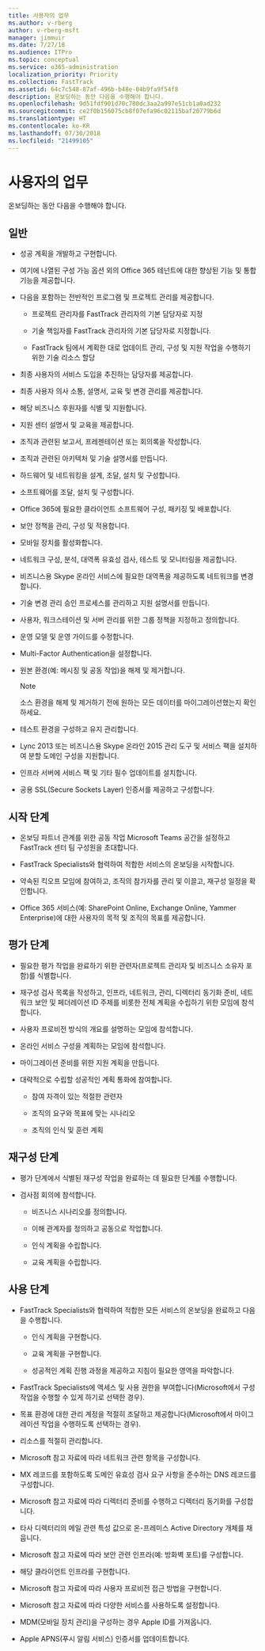 ```yaml
---
title: 사용자의 업무
ms.author: v-rberg
author: v-rberg-msft
manager: jimmuir
ms.date: 7/27/18
ms.audience: ITPro
ms.topic: conceptual
ms.service: o365-administration
localization_priority: Priority
ms.collection: FastTrack
ms.assetid: 64c7c548-87af-496b-b48e-04b9fa9f54f8
description: 온보딩하는 동안 다음을 수행해야 합니다.
ms.openlocfilehash: 9d51fdf901d70c780dc3aa2a997e51cb1a0ad232
ms.sourcegitcommit: ce2f0b156075cb8f07efa96c02115baf20779b6d
ms.translationtype: HT
ms.contentlocale: ko-KR
ms.lasthandoff: 07/30/2018
ms.locfileid: "21499105"
---
```

# <a name="your-responsibilities"></a>사용자의 업무

온보딩하는 동안 다음을 수행해야 합니다.
  
## <a name="general"></a>일반

- 성공 계획을 개발하고 구현합니다.
    
- 여기에 나열된 구성 가능 옵션 외의 Office 365 테넌트에 대한 향상된 기능 및 통합 기능을 제공합니다. 
    
- 다음을 포함하는 전반적인 프로그램 및 프로젝트 관리를 제공합니다. 
    
  - 프로젝트 관리자를 FastTrack 관리자의 기본 담당자로 지정
    
  - 기술 책임자를 FastTrack 관리자의 기본 담당자로 지정합니다.
    
  - FastTrack 팀에서 계획한 대로 업데이트 관리, 구성 및 지원 작업을 수행하기 위한 기술 리소스 할당 
    
- 최종 사용자의 서비스 도입을 추진하는 담당자를 제공합니다.
    
- 최종 사용자 의사 소통, 설명서, 교육 및 변경 관리를 제공합니다.
    
- 해당 비즈니스 후원자를 식별 및 지원합니다. 
    
- 지원 센터 설명서 및 교육을 제공합니다. 
    
- 조직과 관련된 보고서, 프레젠테이션 또는 회의록을 작성합니다. 
    
- 조직과 관련된 아키텍처 및 기술 설명서를 만듭니다. 
    
- 하드웨어 및 네트워킹을 설계, 조달, 설치 및 구성합니다. 
    
- 소프트웨어를 조달, 설치 및 구성합니다. 
    
- Office 365에 필요한 클라이언트 소프트웨어 구성, 패키징 및 배포합니다.
    
- 보안 정책을 관리, 구성 및 적용합니다.
    
- 모바일 장치를 활성화합니다.
    
- 네트워크 구성, 분석, 대역폭 유효성 검사, 테스트 및 모니터링을 제공합니다. 
    
- 비즈니스용 Skype 온라인 서비스에 필요한 대역폭을 제공하도록 네트워크를 변경합니다.
    
- 기술 변경 관리 승인 프로세스를 관리하고 지원 설명서를 만듭니다.
    
- 사용자, 워크스테이션 및 서버 관리를 위한 그룹 정책을 지정하고 정의합니다.
    
- 운영 모델 및 운영 가이드를 수정합니다.
    
- Multi-Factor Authentication을 설정합니다.
    
- 원본 환경(예: 메시징 및 공동 작업)을 해제 및 제거합니다. 
    
    > [!NOTE]
    > 소스 환경을 해제 및 제거하기 전에 원하는 모든 데이터를 마이그레이션했는지 확인하세요. 
  
- 테스트 환경을 구성하고 유지 관리합니다.
    
- Lync 2013 또는 비즈니스용 Skype 온라인 2015 관리 도구 및 서비스 팩을 설치하여 분할 도메인 구성을 지원합니다.
    
- 인프라 서버에 서비스 팩 및 기타 필수 업데이트를 설치합니다. 
    
- 공용 SSL(Secure Sockets Layer) 인증서를 제공하고 구성합니다. 
    
## <a name="initiate-phase"></a>시작 단계

- 온보딩 파트너 관계를 위한 공동 작업 Microsoft Teams 공간을 설정하고 FastTrack 센터 팀 구성원을 초대합니다.
    
- FastTrack Specialists와 협력하여 적합한 서비스의 온보딩을 시작합니다. 
    
- 약속된 킥오프 모임에 참여하고, 조직의 참가자를 관리 및 이끌고, 재구성 일정을 확인합니다.
    
- Office 365 서비스(예: SharePoint Online, Exchange Online, Yammer Enterprise)에 대한 사용자의 목적 및 조직의 목표를 제공합니다.
    
## <a name="assess-phase"></a>평가 단계

- 필요한 평가 작업을 완료하기 위한 관련자(프로젝트 관리자 및 비즈니스 소유자 포함)를 식별합니다. 
    
- 재구성 검사 목록을 작성하고, 인프라, 네트워크, 관리, 디렉터리 동기화 준비, 네트워크 보안 및 페더레이션 ID 주제를 비롯한 전체 계획을 수립하기 위한 모임에 참석합니다. 
    
- 사용자 프로비전 방식의 개요를 설명하는 모임에 참석합니다. 
    
- 온라인 서비스 구성을 계획하는 모임에 참석합니다. 
    
- 마이그레이션 준비를 위한 지원 계획을 만듭니다. 
    
- 대략적으로 수립할 성공적인 계획 통화에 참여합니다.
    
  - 참여 자격이 있는 적절한 관련자
    
  - 조직의 요구와 목표에 맞는 시나리오
    
  - 조직의 인식 및 훈련 계획
    
## <a name="remediate-phase"></a>재구성 단계

- 평가 단계에서 식별된 재구성 작업을 완료하는 데 필요한 단계를 수행합니다. 
    
- 검사점 회의에 참석합니다. 
    
  - 비즈니스 시나리오를 정의합니다.
    
  - 이해 관계자를 정의하고 공동으로 작업합니다.
    
  - 인식 계획을 수립합니다.
    
  - 교육 계획을 수립합니다.
    
## <a name="enable-phase"></a>사용 단계

- FastTrack Specialists와 협력하여 적합한 모든 서비스의 온보딩을 완료하고 다음을 수행합니다.
    
  - 인식 계획을 구현합니다.
    
  - 교육 계획을 구현합니다.
    
  - 성공적인 계획 진행 과정을 제공하고 지침이 필요한 영역을 파악합니다.
    
- FastTrack Specialists에 액세스 및 사용 권한을 부여합니다(Microsoft에서 구성 작업을 수행할 수 있게 하기로 선택한 경우).
    
- 목표 환경에 대한 관리 계정을 적절히 조달하고 제공합니다(Microsoft에서 마이그레이션 작업을 수행하도록 선택하는 경우).
    
- 리소스를 적절히 관리합니다. 
    
- Microsoft 참고 자료에 따라 네트워크 관련 항목을 구성합니다.
    
- MX 레코드를 포함하도록 도메인 유효성 검사 요구 사항을 준수하는 DNS 레코드를 구성합니다.
    
- Microsoft 참고 자료에 따라 디렉터리 준비를 수행하고 디렉터리 동기화를 구성합니다.
    
- 타사 디렉터리의 메일 관련 특성 값으로 온-프레미스 Active Directory 개체를 채웁니다.
    
- Microsoft 참고 자료에 따라 보안 관련 인프라(예: 방화벽 포트)를 구성합니다.
    
- 해당 클라이언트 인프라를 구현합니다.
    
- Microsoft 참고 자료에 따라 사용자 프로비전 접근 방법을 구현합니다.
    
- Microsoft 참고 자료에 따라 다양한 서비스를 사용하도록 설정합니다.
    
- MDM(모바일 장치 관리)을 구성하는 경우 Apple ID를 가져옵니다.
    
- Apple APNS(푸시 알림 서비스) 인증서를 업데이트합니다.
    

  

